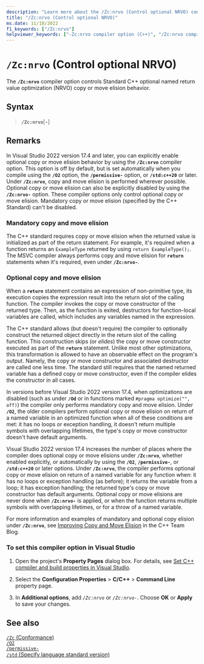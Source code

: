 ```yaml
---
description: "Learn more about the /Zc:nrvo (Control optional NRVO) compiler option."
title: "/Zc:nrvo (Control optional NRVO)"
ms.date: 11/10/2022
f1_keywords: ["/Zc:nrvo"]
helpviewer_keywords: ["-Zc:nrvo compiler option (C++)", "/Zc:nrvo compiler option (C++)"]
---
```

# `/Zc:nrvo` (Control optional NRVO)

The **`/Zc:nrvo`** compiler option controls Standard C++ optional named return value optimization (NRVO) copy or move elision behavior.

## Syntax

> **`/Zc:nrvo`**\[**`-`**]

## Remarks

In Visual Studio 2022 version 17.4 and later, you can explicitly enable optional copy or move elision behavior by using the **`/Zc:nrvo`** compiler option. This option is off by default, but is set automatically when you compile using the **`/O2`** option, the **`/permissive-`** option, or **`/std:c++20`** or later. Under **`/Zc:nrvo`**, copy and move elision is performed wherever possible. Optional copy or move elision can also be explicitly disabled by using the **`/Zc:nrvo-`** option. These compiler options only control optional copy or move elision. Mandatory copy or move elision (specified by the C++ Standard) can't be disabled.

### Mandatory copy and move elision

The C++ standard requires copy or move elision when the returned value is initialized as part of the return statement. For example, it's required when a function returns an `ExampleType` returned by using `return ExampleType();`. The MSVC compiler always performs copy and move elision for **`return`** statements when it's required, even under **`/Zc:nrvo-`**.

### Optional copy and move elision

When a **`return`** statement contains an expression of non-primitive type, its execution copies the expression result into the return slot of the calling function. The compiler invokes the copy or move constructor of the returned type. Then, as the function is exited, destructors for function-local variables are called, which includes any variables named in the expression.

The C++ standard allows (but doesn't require) the compiler to optionally construct the returned object directly in the return slot of the calling function. This construction skips (or *elides*) the copy or move constructor executed as part of the **`return`** statement. Unlike most other optimizations, this transformation is allowed to have an observable effect on the program's output. Namely, the copy or move constructor and associated destructor are called one less time. The standard still requires that the named returned variable has a defined copy or move constructor, even if the compiler elides the constructor in all cases.

In versions before Visual Studio 2022 version 17.4, when optimizations are disabled (such as under **`/Od`** or in functions marked `#pragma optimize("", off)`) the compiler only performs mandatory copy and move elision. Under **`/O2`**, the older compilers perform optional copy or move elision on return of a named variable in an optimized function when all of these conditions are met: it has no loops or exception handling, it doesn't return multiple symbols with overlapping lifetimes, the type's copy or move constructor doesn't have default arguments.

Visual Studio 2022 version 17.4 increases the number of places where the compiler does optional copy or move elisions under **`/Zc:nrvo`**, whether enabled explicitly, or automatically by using the **`/O2`**, **`/permissive-`**, or **`/std:c++20`** or later options. Under **`/Zc:nrvo`**, the compiler performs optional copy or move elision on return of a named variable for any function when: it has no loops or exception handling (as before); it returns the variable from a loop; it has exception handling; the returned type's copy or move constructor has default arguments. Optional copy or move elisions are never done when **`/Zc:nrvo-`** is applied, or when the function returns multiple symbols with overlapping lifetimes, or for a throw of a named variable.

For more information and examples of mandatory and optional copy elision under **`/Zc:nrvo`**, see [Improving Copy and Move Elision](https://devblogs.microsoft.com/cppblog/improving-copy-and-move-elision) in the C++ Team Blog.

### To set this compiler option in Visual Studio

1. Open the project's **Property Pages** dialog box. For details, see [Set C++ compiler and build properties in Visual Studio](../working-with-project-properties.md).

1. Select the **Configuration Properties** > **C/C++** > **Command Line** property page.

1. In **Additional options**, add *`/Zc:nrvo`* or  *`/Zc:nrvo-`*. Choose **OK** or **Apply** to save your changes.

## See also

[`/Zc` (Conformance)](zc-conformance.md)\
[`/O2`](./o1-o2-minimize-size-maximize-speed.md)\
[`/permissive-`](./permissive-standards-conformance.md)\
[`/std` (Specify language standard version)](std-specify-language-standard-version.md)
